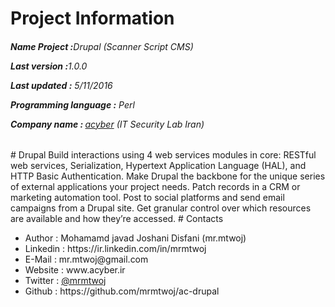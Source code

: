 # Project Information
<p><b><h6>Name Project :</b>Drupal (Scanner Script CMS)</p>
<p><b>Last version  :</b>1.0.0</p>
<p><b>Last updated :</b> 5/11/2016</p>
<p><b>Programming language :</b> Perl</p>
<p><b>Company name : </b><a target="_black" href="http://acyber.ir">acyber</a> (IT Security Lab Iran)</p></h6>
# Drupal
Build interactions using 4 web services modules in core: RESTful web services, Serialization, Hypertext Application Language (HAL), and HTTP Basic Authentication. Make Drupal the backbone for the unique series of external applications your project needs. Patch records in a CRM or marketing automation tool. Post to social platforms and send email campaigns from a Drupal site. Get granular control over which resources are available and how they’re accessed.
# Contacts
<ul>
<li>   Author      :   Mohamamd javad Joshani Disfani (mr.mtwoj)
<li>   Linkedin    :   https://ir.linkedin.com/in/mrmtwoj
<li>   E-Mail      :   mr.mtwoj@gmail.com
<li>   Website     :   www.acyber.ir
<li>   Twitter     :   <a href="https://twitter.com/MrMtwoj">@mrmtwoj</a>
<li>   Github      :   https://github.com/mrmtwoj/ac-drupal
</ul>

